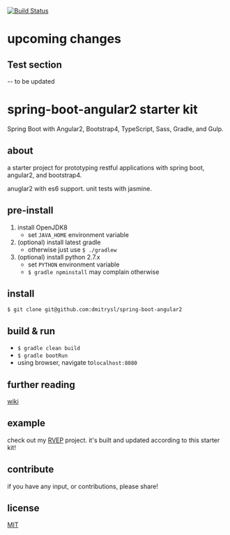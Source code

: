 [![Build Status](https://travis-ci.org/dmitrysl/springBootAngular2.svg?branch=master)](https://travis-ci.org/dmitrysl/springBootAngular2)

# upcoming changes

## Test section

-- to be updated
    
# spring-boot-angular2 starter kit

Spring Boot with Angular2, Bootstrap4, TypeScript, Sass, Gradle, and Gulp.

## about

a starter project for prototyping restful applications with spring boot, angular2, and bootstrap4.

anuglar2 with es6 support. unit tests with jasmine.

## pre-install

1. install OpenJDK8
    - set `JAVA_HOME` environment variable
1. (optional) install latest gradle
    - otherwise just use `$ ./gradlew`
1. (optional) install python 2.7.x
    - set `PYTHON` environment variable
    - `$ gradle npminstall` may complain otherwise

## install

`$ git clone git@github.com:dmitrysl/spring-boot-angular2`

## build & run

* `$ gradle clean build`
* `$ gradle bootRun`
* using browser, navigate to`localhost:8080`

## further reading

[wiki](https://github.com/dmitrysl/spring-boot-angular2/wiki)

## example

check out my [RVEP](https://gitlab.com/dmitrysl/RVEP/tree/dev) project. it's built and updated according to this starter kit!

## contribute

if you have any input, or contributions, please share!

## license
[MIT](/LICENSE)
